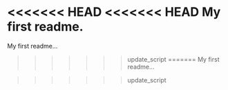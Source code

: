 <<<<<<< HEAD
<<<<<<< HEAD
My first readme.
=======
My first readme...

>>>>>>> update_script
=======
My first readme...

>>>>>>> update_script
